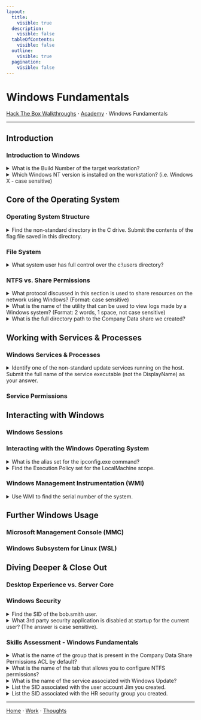```yaml
---
layout:
  title:
    visible: true
  description:
    visible: false
  tableOfContents:
    visible: false
  outline:
    visible: true
  pagination:
    visible: false
---
```


# Windows Fundamentals

[Hack The Box Walkthroughs](./) ⋅ [Academy](../) ⋅ Windows Fundamentals

***

## Introduction

### Introduction to Windows

<details>

<summary>What is the Build Number of the target workstation?</summary>

19041

Use the `Get-WmiObject -Class win32_OperatingSystem | select Version,BuildNumber` command to view the build number.

</details>

<details>

<summary>Which Windows NT version is installed on the workstation? (i.e. Windows X - case sensitive)</summary>

Windows 10

Use the `Get-WmiObject -Class win32_OperatingSystem | select Version,BuildNumber` command to view the version.

</details>

## Core of the Operating System

### Operating System Structure

<details>

<summary>Find the non-standard directory in the C drive. Submit the contents of the flag file saved in this directory.</summary>

c8fe8d977d3a0c655ed7cf81e4d13c75

Use `cd` to navigate to the C drive. Go into the Academy directory (the non-standard directory).

</details>

### File System

<details>

<summary>What system user has full control over the c:\users directory?</summary>

bob.smith

</details>

### NTFS vs. Share Permissions

<details>

<summary>What protocol discussed in this section is used to share resources on the network using Windows? (Format: case sensitive)</summary>

SMB

SMB stands for Server Message Block protocol.

</details>

<details>

<summary>What is the name of the utility that can be used to view logs made by a Windows system? (Format: 2 words, 1 space, not case sensitive)</summary>

Event Viewer

</details>

<details>

<summary>What is the full directory path to the Company Data share we created?</summary>

C:\Users\htb-student\Desktop\Company Data

</details>

## Working with Services & Processes

### Windows Services & Processes

<details>

<summary>Identify one of the non-standard update services running on the host. Submit the full name of the service executable (not the DisplayName) as your answer.</summary>

FoxitReaderUpdateService.exe

I looked through the Task Manger's Services tab to find the name of the service. Right click and press "Go to Details" to see the name of the service executable.

</details>

### Service Permissions

## Interacting with Windows

### Windows Sessions

### Interacting with the Windows Operating System

<details>

<summary>What is the alias set for the ipconfig.exe command?</summary>

ifconfig

</details>

<details>

<summary>Find the Execution Policy set for the LocalMachine scope.</summary>

Unrestricted

</details>

### Windows Management Instrumentation (WMI)

<details>

<summary>Use WMI to find the serial number of the system.</summary>

00329-10280-00000-AA938

Use the `Get-WmiObject -Class Win32_OperatingSystem | select SerialNumber | ft` command in PowerShell.

</details>

## Further Windows Usage

### Microsoft Management Console (MMC)

### Windows Subsystem for Linux (WSL)

## Diving Deeper & Close Out

### Desktop Experience vs. Server Core

### Windows Security

<details>

<summary>Find the SID of the bob.smith user.</summary>

S-1-5-21-2614195641-1726409526-3792725429-1003

Use the `get-localuser | Select name,sid` command.

</details>

<details>

<summary>What 3rd party security application is disabled at startup for the current user? (The answer is case sensitive).</summary>

NordVPN

</details>

### Skills Assessment - Windows Fundamentals

<details>

<summary>What is the name of the group that is present in the Company Data Share Permissions ACL by default?</summary>

Everyone

</details>

<details>

<summary>What is the name of the tab that allows you to configure NTFS permissions?</summary>

Security

</details>

<details>

<summary>What is the name of the service associated with Windows Update?</summary>

wuauserv

</details>

<details>

<summary>List the SID associated with the user account Jim you created.</summary>

S-1-5-21-2614195641-1726409526-3792725429-1006

Create Jim using Computer Management's Local Users and Groups tab. Then, use the `get-localuser | Select name,sid` command in PowerShell.

</details>

<details>

<summary>List the SID associated with the HR security group you created.</summary>

S-1-5-21-2614195641-1726409526-3792725429-1007

Create HR using Computer Management's Local Users and Groups tab. Then, use the `get-localgroup | Select name,sid` command in PowerShell.

</details>

***

[Home](https://app.gitbook.com/o/0kO27okC5uVB9ALX3rho/s/036xtfEIzcEdGegONXWM/) ⋅ [Work](https://app.gitbook.com/o/0kO27okC5uVB9ALX3rho/s/WaFS755Q4sf02CxLcghQ/) ⋅ [Thoughts](https://app.gitbook.com/o/0kO27okC5uVB9ALX3rho/s/s4QQPMntQ25hmJToKSOu/)
